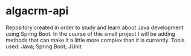 # algacrm-api
Repository created in order to study and learn about Java development using Spring Boot.
In the course of this small project I will be adding methods that can make it a little more complex than it is currently.
Tools used: Java; Spring Boot; JUnit
